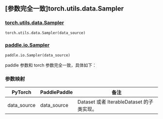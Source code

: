 ## [参数完全一致]torch.utils.data.Sampler

### [torch.utils.data.Sampler](https://pytorch.org/docs/stable/data.html#torch.utils.data.Sampler)

```python
torch.utils.data.Sampler(data_source)
```

### [paddle.io.Sampler](https://www.paddlepaddle.org.cn/documentation/docs/zh/api/paddle/io/Sampler_cn.html)

```python
paddle.io.Sampler(data_source)
```

paddle 参数和 torch 参数完全一致，具体如下：

### 参数映射

| PyTorch     | PaddlePaddle | 备注                                   |
| ----------- | ------------ | -------------------------------------- |
| data_source | data_source  | Dataset 或者 IterableDataset 的子类实现。 |
